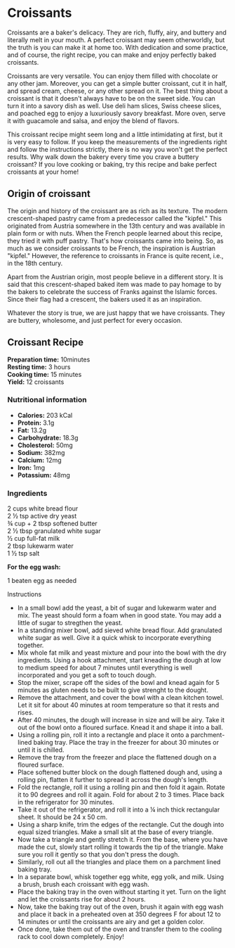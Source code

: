 # Croissants

Croissants are a baker&#39;s delicacy. They are rich, fluffy, airy, and buttery and literally melt in your mouth. A perfect croissant may seem otherworldly, but the truth is you can make it at home too. With dedication and some practice, and of course, the right recipe, you can make and enjoy perfectly baked croissants.

Croissants are very versatile. You can enjoy them filled with chocolate or any other jam. Moreover, you can get a simple butter croissant, cut it in half, and spread cream, cheese, or any other spread on it. The best thing about a croissant is that it doesn&#39;t always have to be on the sweet side. You can turn it into a savory dish as well. Use deli ham slices, Swiss cheese slices, and poached egg to enjoy a luxuriously savory breakfast. More oven, serve it with guacamole and salsa, and enjoy the blend of flavors.

This croissant recipe might seem long and a little intimidating at first, but it is very easy to follow. If you keep the measurements of the ingredients right and follow the instructions strictly, there is no way you won&#39;t get the perfect results. Why walk down the bakery every time you crave a buttery croissant? If you love cooking or baking, try this recipe and bake perfect croissants at your home!

## Origin of croissant

The origin and history of the croissant are as rich as its texture. The modern crescent-shaped pastry came from a predecessor called the &quot;kipfel.&quot; This originated from Austria somewhere in the 13th century and was available in plain form or with nuts. When the French people learned about this recipe, they tried it with puff pastry. That&#39;s how croissants came into being. So, as much as we consider croissants to be French, the inspiration is Austrian &quot;kipfel.&quot; However, the reference to croissants in France is quite recent, i.e., in the 18th century.

Apart from the Austrian origin, most people believe in a different story. It is said that this crescent-shaped baked item was made to pay homage to by the bakers to celebrate the success of Franks against the Islamic forces. Since their flag had a crescent, the bakers used it as an inspiration.

Whatever the story is true, we are just happy that we have croissants. They are buttery, wholesome, and just perfect for every occasion.

## Croissant Recipe

**Preparation time:** 10minutes  
**Resting time:** 3 hours  
**Cooking time:** 15 minutes  
**Yield:** 12 croissants

### Nutritional information

- **Calories:** 203 kCal
- **Protein:** 3.1g
- **Fat:** 13.2g
- **Carbohydrate:** 18.3g
- **Cholesterol:** 50mg
- **Sodium:** 382mg
- **Calcium:** 12mg
- **Iron:** 1mg
- **Potassium:** 48mg

### Ingredients

2 cups white bread flour  
2 ½ tsp active dry yeast  
¾ cup + 2 tbsp softened butter  
2 ½ tbsp granulated white sugar  
½ cup full-fat milk  
2 tbsp lukewarm water  
1 ½ tsp salt

**For the egg wash:**

1 beaten egg as needed

Instructions

- In a small bowl add the yeast, a bit of sugar and lukewarm water and mix. The yeast should form a foam when in good state. You may add a little of sugar to stregthen the yeast.
- In a standing mixer bowl, add sieved white bread flour. Add granulated white sugar as well. Give it a quick whisk to incorporate everything together.
- Mix whole fat milk and yeast mixture and pour into the bowl with the dry ingredients. Using a hook attachment, start kneading the dough at low to medium speed for about 7 minutes until everything is well incorporated and you get a soft to touch dough.
- Stop the mixer, scrape off the sides of the bowl and knead again for 5 minutes as gluten needs to be built to give strenght to the dought.
- Remove the attachment, and cover the bowl with a clean kitchen towel. Let it sit for about 40 minutes at room temperature so that it rests and rises.
- After 40 minutes, the dough will increase in size and will be airy. Take it out of the bowl onto a floured surface. Knead it and shape it into a ball.
- Using a rolling pin, roll it into a rectangle and place it onto a parchment-lined baking tray. Place the tray in the freezer for about 30 minutes or until it is chilled.
- Remove the tray from the freezer and place the flattened dough on a floured surface.
- Place softened butter block on the dough flattened dough and, using a rolling pin, flatten it further to spread it across the dough&#39;s length.
- Fold the rectangle, roll it using a rolling pin and then fold it again. Rotate it to 90 degrees and roll it again. Fold for about 2 to 3 times. Place back in the refrigerator for 30 minutes.
- Take it out of the refrigerator, and roll it into a ¼ inch thick rectangular sheet. It should be 24 x 50 cm.
- Using a sharp knife, trim the edges of the rectangle. Cut the dough into equal sized triangles. Make a small slit at the base of every triangle.
- Now take a triangle and gently stretch it. From the base, where you have made the cut, slowly start rolling it towards the tip of the triangle. Make sure you roll it gently so that you don&#39;t press the dough.
- Similarly, roll out all the triangles and place them on a parchment lined baking tray.
- In a separate bowl, whisk together egg white, egg yolk, and milk. Using a brush, brush each croissant with egg wash.
- Place the baking tray in the oven without starting it yet. Turn on the light and let the croissants rise for about 2 hours.
- Now, take the baking tray out of the oven, brush it again with egg wash and place it back in a preheated oven at 350 degrees F for about 12 to 14 minutes or until the croissants are airy and get a golden color.
- Once done, take them out of the oven and transfer them to the cooling rack to cool down completely. Enjoy!
